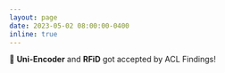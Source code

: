 ```yaml
---
layout: page
date: 2023-05-02 08:00:00-0400
inline: true
---
```


🎉 **Uni-Encoder** and **RFiD** got accepted by ACL Findings!
